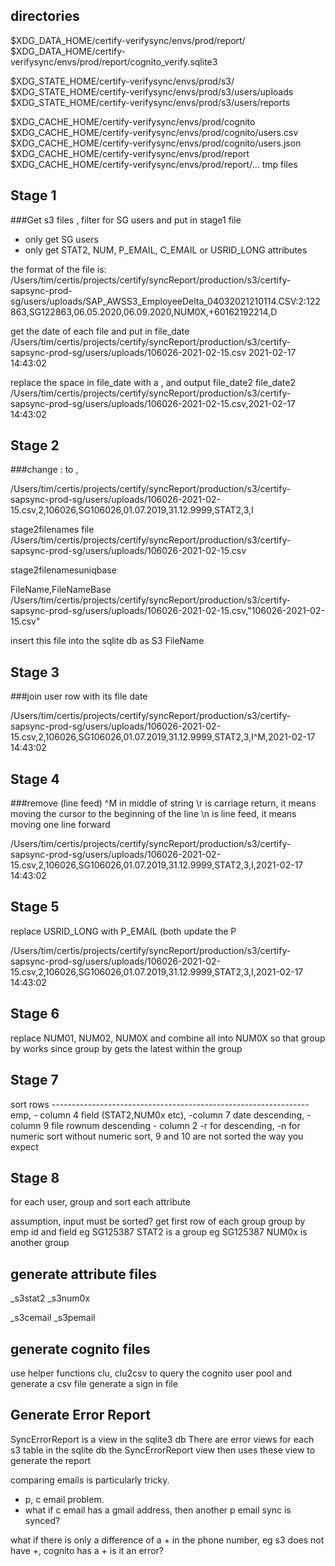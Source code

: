 ## directories


$XDG_DATA_HOME/certify-verifysync/envs/prod/report/
$XDG_DATA_HOME/certify-verifysync/envs/prod/report/cognito_verify.sqlite3

$XDG_STATE_HOME/certify-verifysync/envs/prod/s3/
$XDG_STATE_HOME/certify-verifysync/envs/prod/s3/users/uploads
$XDG_STATE_HOME/certify-verifysync/envs/prod/s3/users/reports

$XDG_CACHE_HOME/certify-verifysync/envs/prod/cognito
$XDG_CACHE_HOME/certify-verifysync/envs/prod/cognito/users.csv
$XDG_CACHE_HOME/certify-verifysync/envs/prod/cognito/users.json
$XDG_CACHE_HOME/certify-verifysync/envs/prod/report
$XDG_CACHE_HOME/certify-verifysync/envs/prod/report/... tmp files

## Stage 1
###Get s3 files , filter for SG users and put in stage1 file
* only get SG users
* only get STAT2, NUM, P_EMAIL, C_EMAIL or USRID_LONG attributes

the format of the file is:
/Users/tim/certis/projects/certify/syncReport/production/s3/certify-sapsync-prod-sg/users/uploads/SAP_AWSS3_EmployeeDelta_04032021210114.CSV:2:122863,SG122863,06.05.2020,06.09.2020,NUM0X,+60162192214,D


get the date of each file and put in file_date
/Users/tim/certis/projects/certify/syncReport/production/s3/certify-sapsync-prod-sg/users/uploads/106026-2021-02-15.csv 2021-02-17 14:43:02

replace the space in file_date with a , and output file_date2
file_date2
/Users/tim/certis/projects/certify/syncReport/production/s3/certify-sapsync-prod-sg/users/uploads/106026-2021-02-15.csv,2021-02-17 14:43:02

## Stage 2
###change : to ,

/Users/tim/certis/projects/certify/syncReport/production/s3/certify-sapsync-prod-sg/users/uploads/106026-2021-02-15.csv,2,106026,SG106026,01.07.2019,31.12.9999,STAT2,3,I

stage2filenames file
/Users/tim/certis/projects/certify/syncReport/production/s3/certify-sapsync-prod-sg/users/uploads/106026-2021-02-15.csv

stage2filenamesuniqbase

FileName,FileNameBase
/Users/tim/certis/projects/certify/syncReport/production/s3/certify-sapsync-prod-sg/users/uploads/106026-2021-02-15.csv,"106026-2021-02-15.csv"

insert this file into the sqlite db as S3 FileName

## Stage 3
###join user row with its file date

/Users/tim/certis/projects/certify/syncReport/production/s3/certify-sapsync-prod-sg/users/uploads/106026-2021-02-15.csv,2,106026,SG106026,01.07.2019,31.12.9999,STAT2,3,I^M,2021-02-17 14:43:02

## Stage 4
###remove (line feed) ^M in middle of string
\r is carriage return, it means moving the cursor to the beginning of the line
\n is line feed, it means moving one line forward

/Users/tim/certis/projects/certify/syncReport/production/s3/certify-sapsync-prod-sg/users/uploads/106026-2021-02-15.csv,2,106026,SG106026,01.07.2019,31.12.9999,STAT2,3,I,2021-02-17 14:43:02

## Stage 5
replace USRID_LONG with P_EMAIL (both update the P

/Users/tim/certis/projects/certify/syncReport/production/s3/certify-sapsync-prod-sg/users/uploads/106026-2021-02-15.csv,2,106026,SG106026,01.07.2019,31.12.9999,STAT2,3,I,2021-02-17 14:43:02

## Stage 6

replace NUM01, NUM02, NUM0X and combine all into NUM0X so that group by works
since group by gets the latest within the group

## Stage 7

sort rows ----------------------------------------------------------------
 emp, - column 4
 field (STAT2,NUM0x etc), -column 7
 date descending, - column 9
 file rownum descending - column 2 -r for descending, -n for numeric sort
 without numeric sort, <space>9 and 10 are not sorted the way you expect

 
## Stage 8
for each user, group and sort each attribute

assumption, input must be sorted?
get first row of each group
group by emp id and field
eg SG125387 STAT2 is a group
eg SG125387 NUM0x is another group

## generate attribute files

_s3stat2 
_s3num0x
<!-- * add a + prefix to phone numbers -->
_s3cemail
_s3pemail

## generate cognito files
use helper functions clu, clu2csv to query the cognito user pool and generate a csv file
generate a sign in file

## Generate Error Report

SyncErrorReport is a view in the sqlite3 db
There are error views for each s3 table in the sqlite db
the SyncErrorReport view then uses these view to generate the report

comparing emails is particularly tricky.
* p, c email problem.
* what if c email has a gmail address, then another p email sync is synced?

what if there is only a difference of a + in the phone number, eg s3 does not have +, cognito has a + is it an error?
